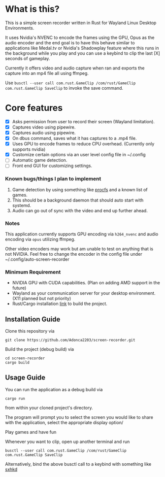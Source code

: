 # What is this?
This is a simple screen recorder written in Rust for Wayland Linux Desktop Environments.

It uses Nvidia's NVENC to encode the frames using the GPU, Opus as the audio encoder and the end goal
is to have this behave similar to applications like Medal.tv or Nvidia's Shadowplay feature where this
runs in the background while you play and you can use a keybind to clip the last [X] seconds of gameplay.

Currently it offers video and audio capture when ran and exports the capture into an mp4 file all using ffmpeg.

Use `busctl --user call com.rust.GameClip /com/rust/GameClip com.rust.GameClip SaveClip` to invoke the save command.

# Core features
- [x] Asks permission from user to record their screen (Wayland limitation).
- [x] Captures video using pipewire.
- [x] Captures audio using pipewire.
- [x] On dbus command, saves what it has captures to a .mp4 file.
- [x] Uses GPU to encode frames to reduce CPU overhead. (Currently only supports nvidia) 
- [x] Customize certain options via an user level config file in ~/.config
- [ ] Automatic game detection.
- [ ] Front end GUI for customizing settings.

### Known bugs/things I plan to implement
1. Game detection by using something like [procfs](https://crates.io/crates/procfs) and a known list of games.
2. This should be a background daemon that should auto start with systemd.
3. Audio can go out of sync with the video and end up further ahead.

### Notes
This application currently supports GPU encoding via `h264_nvenc` and audio encoding via `opus` utilizing
ffmpeg.

Other video encoders may work but am unable to test on anything that is not NVIDIA. Feel free to change the encoder in
the config file under ~/.config/auto-screen-recorder

### Minimum Requirement
- NVIDIA GPU with CUDA capabilities. (Plan on adding AMD support in the future)
- Wayland as your communication server for your desktop environment. (X11 planned but not priority)
- Rust/Cargo installation [link](https://www.rust-lang.org/tools/install) to build the project.

## Installation Guide
Clone this repository via
```
git clone https://github.com/Adonca2203/screen-recorder.git
```
Build the project (debug build) via
```
cd screen-recorder
cargo build
```

## Usage Guide
You can run the application as a debug build via
```
cargo run
```
from within your cloned project's directory.

The program will prompt you to select the screen you would like to share with the application, select the appropriate display option/

Play games and have fun

Whenever you want to clip, open up another terminal and run
```
busctl --user call com.rust.GameClip /com/rust/GameClip com.rust.GameClip SaveClip
```

Alternatively, bind the above busctl call to a keybind with something like [sxhkd](https://github.com/baskerville/sxhkd)
